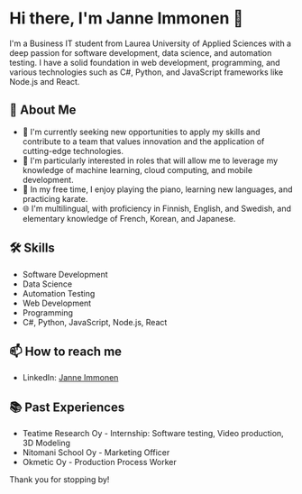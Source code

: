 # Hi there, I'm Janne Immonen 👋

I'm a Business IT student from Laurea University of Applied Sciences with a deep passion for software development, data science, and automation testing. I have a solid foundation in web development, programming, and various technologies such as C#, Python, and JavaScript frameworks like Node.js and React.

## 🚀 About Me
- 🔭 I'm currently seeking new opportunities to apply my skills and contribute to a team that values innovation and the application of cutting-edge technologies.
- 🌱 I'm particularly interested in roles that will allow me to leverage my knowledge of machine learning, cloud computing, and mobile development.
- 🎹 In my free time, I enjoy playing the piano, learning new languages, and practicing karate.
- 🌐 I'm multilingual, with proficiency in Finnish, English, and Swedish, and elementary knowledge of French, Korean, and Japanese.

## 🛠 Skills
- Software Development
- Data Science
- Automation Testing
- Web Development
- Programming
- C#, Python, JavaScript, Node.js, React

## 📫 How to reach me
- LinkedIn: [Janne Immonen](https://www.linkedin.com/in/janneimmonen/)

## 📚 Past Experiences
- Teatime Research Oy - Internship: Software testing, Video production, 3D Modeling
- Nitomani School Oy - Marketing Officer
- Okmetic Oy - Production Process Worker

Thank you for stopping by!
